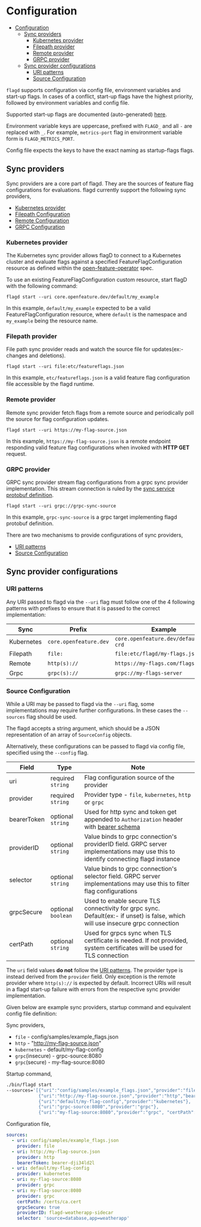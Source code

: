 # Configuration

<!-- TOC -->
* [Configuration](#configuration)
  * [Sync providers](#sync-providers)
    * [Kubernetes provider](#kubernetes-provider)
    * [Filepath provider](#filepath-provider)
    * [Remote provider](#remote-provider)
    * [GRPC provider](#grpc-provider)
  * [Sync provider configurations](#sync-provider-configurations)
    * [URI patterns](#uri-patterns)
    * [Source Configuration](#source-configuration)
<!-- TOC -->

`flagd` supports configuration via config file, environment variables and start-up flags. In cases of a conflict,
start-up flags have the highest priority, followed by environment variables and config file.

Supported start-up flags are documented (auto-generated) [here](./flagd_start.md).

Environment variable keys are uppercase, prefixed with `FLAGD_` and all `-` are replaced with `_`. For example,
`metrics-port` flag in environment variable form is `FLAGD_METRICS_PORT`.

Config file expects the keys to have the exact naming as startup-flags flags.

## Sync providers

Sync providers are a core part of flagd. They are the sources of feature flag configurations for evaluations. flagd
currently support the following sync providers,

* [Kubernetes provider](#kubernetes-provider)
* [Filepath Configuration](#filepath-provider)
* [Remote Configuration](#remote-provider)
* [GRPC Configuration](#grpc-provider)

### Kubernetes provider

The Kubernetes sync provider allows flagD to connect to a Kubernetes cluster and evaluate flags against a specified
FeatureFlagConfiguration resource as defined within
the [open-feature-operator](https://github.com/open-feature/open-feature-operator/blob/main/apis/core/v1alpha1/featureflagconfiguration_types.go)
spec.

To use an existing FeatureFlagConfiguration custom resource, start flagD with the following command:

```shell
flagd start --uri core.openfeature.dev/default/my_example
```

In this example, `default/my_example` expected to be a valid FeatureFlagConfiguration resource, where `default` is the
namespace and `my_example` being the resource name.

### Filepath provider

File path sync provider reads and watch the source file for updates(ex:- changes and deletions).

```shell
flagd start --uri file:etc/featureflags.json
```

In this example, `etc/featureflags.json` is a valid feature flag configuration file accessible by the flagd runtime.

### Remote provider

Remote sync provider fetch flags from a remote source and periodically poll the source for flag configuration updates.

```shell
flagd start --uri https://my-flag-source.json
```

In this example, `https://my-flag-source.json` is a remote endpoint responding valid feature flag configurations when
invoked with **HTTP GET** request.

### GRPC provider

GRPC sync provider stream flag configurations from a grpc sync provider implementation. This stream connection is ruled
by
the [sync service protobuf definition](https://github.com/open-feature/schemas/blob/main/protobuf/sync/v1/sync_service.proto).

```shell
flagd start --uri grpc://grpc-sync-source
```

In this example, `grpc-sync-source` is a grpc target implementing flagd protobuf definition.

There are two mechanisms to provide configurations of sync providers,

* [URI patterns](#uri-patterns)
* [Source Configuration](#source-configuration)

## Sync provider configurations

### URI patterns

Any URI passed to flagd via the `--uri` flag must follow one of the 4 following patterns with prefixes to ensure that
it is passed to the correct implementation:

| Sync       | Prefix                 | Example                               |
|------------|------------------------|---------------------------------------|
| Kubernetes | `core.openfeature.dev` | `core.openfeature.dev/default/my-crd` |
| Filepath   | `file:`                | `file:etc/flagd/my-flags.json`        |
| Remote     | `http(s)://`           | `https://my-flags.com/flags`          |
| Grpc       | `grpc(s)://`           | `grpc://my-flags-server`              |

### Source Configuration

While a URI may be passed to flagd via the `--uri` flag, some implementations may require further configurations.
In these cases the `--sources` flag should be used.

The flagd accepts a string argument, which should be a JSON representation of an array of `SourceConfig` objects.

Alternatively, these configurations can be passed to flagd via config file, specified using the `--config` flag.

| Field       | Type               | Note                                                                                                                                         |
|-------------|--------------------|----------------------------------------------------------------------------------------------------------------------------------------------|
| uri         | required `string`  | Flag configuration source of the provider                                                                                                    |
| provider    | required `string`  | Provider type - `file`, `kubernetes`, `http` or `grpc`                                                                                       |
| bearerToken | optional `string`  | Used for http sync and token get appended to `Authorization` header with [bearer schema](https://www.rfc-editor.org/rfc/rfc6750#section-2.1) |
| providerID  | optional `string`  | Value binds to grpc connection's providerID field. GRPC server implementations may use this to identify connecting flagd instance            |
| selector    | optional `string`  | Value binds to grpc connection's selector field. GRPC server implementations may use this to filter flag configurations                      |
| grpcSecure  | optional `boolean` | Used to enable secure TLS connectivity for grpc sync. Default(ex:- if unset) is false, which will use insecure grpc connection               |
| certPath    | optional `string`  | Used for grpcs sync when TLS certificate is needed. If not provided, system certificates will be used for TLS connection                     |

The `uri` field values **do not** follow the [URI patterns](#uri-patterns). The provider type is instead derived
from the `provider` field. Only exception is the remote provider where `http(s)://` is expected by default. Incorrect
URIs will result in a flagd start-up failure with errors from the respective sync provider implementation.

Given below are example sync providers, startup command and equivalent config file definition:

Sync providers,

* `file` - config/samples/example_flags.json
* `http` - "http://my-flag-source.json"
* `kubernetes` - default/my-flag-config
* `grpc`(insecure) - grpc-source:8080
* `grpc`(secure) - my-flag-source:8080

Startup command,

```sh
./bin/flagd start 
--sources='[{"uri":"config/samples/example_flags.json","provider":"file"},
            {"uri":"http://my-flag-source.json","provider":"http","bearerToken":"bearer-dji34ld2l"},
            {"uri":"default/my-flag-config","provider":"kubernetes"},
            {"uri":"grpc-source:8080","provider":"grpc"},
            {"uri":"my-flag-source:8080","provider":"grpc", "certPath": "/certs/ca.cert", "grpcSecure": true, "providerID": "flagd-weatherapp-sidecar", "selector": "source=database,app=weatherapp"}]'
```

Configuration file,

```yaml
sources:
  - uri: config/samples/example_flags.json
    provider: file
  - uri: http://my-flag-source.json
    provider: http
    bearerToken: bearer-dji34ld2l
  - uri: default/my-flag-config
    provider: kubernetes
  - uri: my-flag-source:8080
    provider: grpc
  - uri: my-flag-source:8080
    provider: grpc
    certPath: /certs/ca.cert
    grpcSecure: true
    providerID: flagd-weatherapp-sidecar
    selector: 'source=database,app=weatherapp'
```
